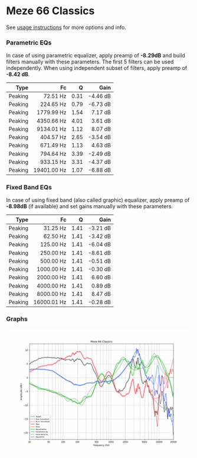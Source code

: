 # Meze 66 Classics
See [usage instructions](https://github.com/jaakkopasanen/AutoEq#usage) for more options and info.

### Parametric EQs
In case of using parametric equalizer, apply preamp of **-8.29dB** and build filters manually
with these parameters. The first 5 filters can be used independently.
When using independent subset of filters, apply preamp of **-8.42 dB**.

| Type    | Fc          |    Q | Gain     |
|--------:|------------:|-----:|---------:|
| Peaking | 72.51 Hz    | 0.31 | -4.46 dB |
| Peaking | 224.65 Hz   | 0.79 | -6.73 dB |
| Peaking | 1779.99 Hz  | 1.54 | 7.17 dB  |
| Peaking | 4350.66 Hz  | 4.01 | 3.61 dB  |
| Peaking | 9134.01 Hz  | 1.12 | 8.07 dB  |
| Peaking | 404.57 Hz   | 2.65 | -3.54 dB |
| Peaking | 671.49 Hz   | 1.13 | 4.63 dB  |
| Peaking | 794.64 Hz   | 3.39 | -2.49 dB |
| Peaking | 933.15 Hz   | 3.31 | -4.37 dB |
| Peaking | 19401.00 Hz | 1.07 | -6.88 dB |

### Fixed Band EQs
In case of using fixed band (also called graphic) equalizer, apply preamp of **-8.98dB**
(if available) and set gains manually with these parameters.

| Type    | Fc          |    Q | Gain     |
|--------:|------------:|-----:|---------:|
| Peaking | 31.25 Hz    | 1.41 | -3.21 dB |
| Peaking | 62.50 Hz    | 1.41 | -3.42 dB |
| Peaking | 125.00 Hz   | 1.41 | -6.04 dB |
| Peaking | 250.00 Hz   | 1.41 | -8.61 dB |
| Peaking | 500.00 Hz   | 1.41 | -0.51 dB |
| Peaking | 1000.00 Hz  | 1.41 | -0.30 dB |
| Peaking | 2000.00 Hz  | 1.41 | 6.60 dB  |
| Peaking | 4000.00 Hz  | 1.41 | 0.89 dB  |
| Peaking | 8000.00 Hz  | 1.41 | 8.47 dB  |
| Peaking | 16000.01 Hz | 1.41 | -0.28 dB |

### Graphs
![](./Meze%2066%20Classics.png)
